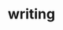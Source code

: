 ---
layout: page
title: writing
nav: true
nav_order: 4
dropdown: true
children: 
    - title: Reading List
      permalink: /reading/reading_list
    - 
---